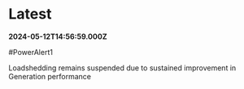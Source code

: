 # Latest

**2024-05-12T14:56:59.000Z**

\#PowerAlert1 

Loadshedding remains suspended due to sustained improvement in Generation performance
